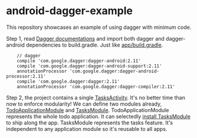# android-dagger-example

This repository showcases an example of using dagger with minimum code.

Step 1, read [Dagger documentations](https://github.com/google/dagger#android-gradle) and import both dagger and dagger-android dependencies to build.gradle. Just like [app/build.gradle](https://github.com/toliuweijing/android-dagger-example/blob/master/app/build.gradle#L36).
```
    // dagger
    compile 'com.google.dagger:dagger-android:2.11'
    compile 'com.google.dagger:dagger-android-support:2.11'
    annotationProcessor 'com.google.dagger:dagger-android-processor:2.11'
    compile 'com.google.dagger:dagger:2.11'
    annotationProcessor 'com.google.dagger:dagger-compiler:2.11'
```

Step 2, the project contains a single [TasksActivity](https://github.com/toliuweijing/android-dagger-example/blob/master/app/src/main/java/com/polythinking/weijingliu/todoapp/tasks/view/TasksActivity.java). It's no better time than now to enforce modularity! We can define two modules already, [TodoApplicationModule](https://github.com/toliuweijing/android-dagger-example/blob/master/app/src/main/java/com/polythinking/weijingliu/todoapp/TodoApplicationModule.java) and [TasksModule](https://github.com/toliuweijing/android-dagger-example/blob/master/app/src/main/java/com/polythinking/weijingliu/todoapp/tasks/view/TasksModule.java). TodoApplicationModule represents the whole todo application. It can selectedly [install TasksModule](https://github.com/toliuweijing/android-dagger-example/blob/master/app/src/main/java/com/polythinking/weijingliu/todoapp/TodoApplicationModule.java#L11) to ship along the app. TasksModule represents the tasks feature. It's independent to any application module so it's reusable to all apps. 
